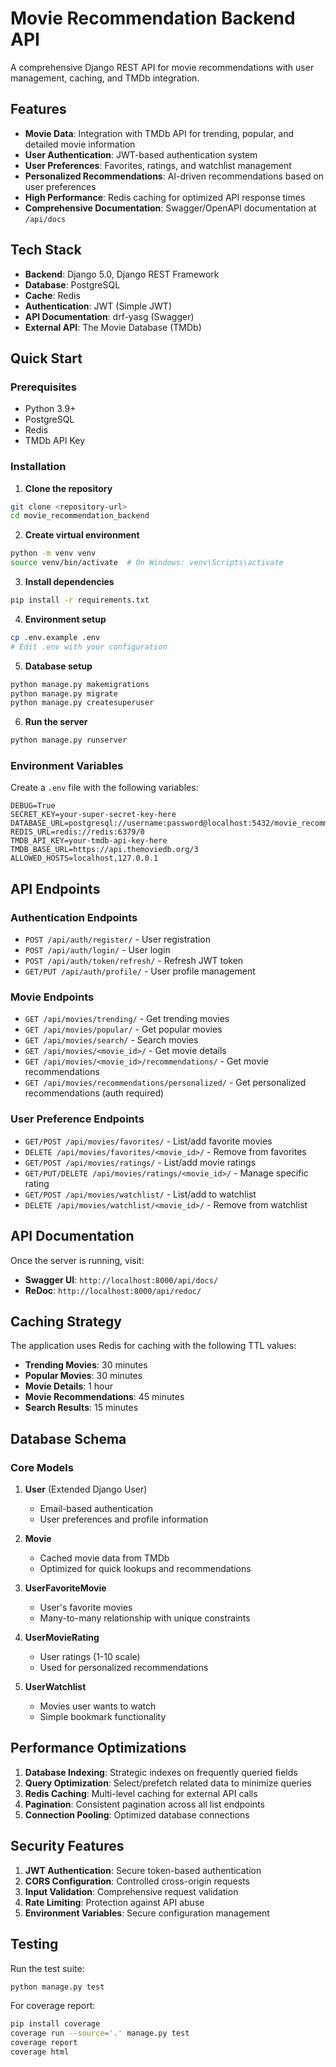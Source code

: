 # Movie Recommendation Backend API

A comprehensive Django REST API for movie recommendations with user management, caching, and TMDb integration.

## Features

- **Movie Data**: Integration with TMDb API for trending, popular, and detailed movie information
- **User Authentication**: JWT-based authentication system
- **User Preferences**: Favorites, ratings, and watchlist management
- **Personalized Recommendations**: AI-driven recommendations based on user preferences
- **High Performance**: Redis caching for optimized API response times
- **Comprehensive Documentation**: Swagger/OpenAPI documentation at `/api/docs`

## Tech Stack

- **Backend**: Django 5.0, Django REST Framework
- **Database**: PostgreSQL
- **Cache**: Redis
- **Authentication**: JWT (Simple JWT)
- **API Documentation**: drf-yasg (Swagger)
- **External API**: The Movie Database (TMDb)

## Quick Start

### Prerequisites

- Python 3.9+
- PostgreSQL
- Redis
- TMDb API Key

### Installation

1. **Clone the repository**
```bash
git clone <repository-url>
cd movie_recommendation_backend
```

2. **Create virtual environment**
```bash
python -m venv venv
source venv/bin/activate  # On Windows: venv\Scripts\activate
```

3. **Install dependencies**
```bash
pip install -r requirements.txt
```

4. **Environment setup**
```bash
cp .env.example .env
# Edit .env with your configuration
```

5. **Database setup**
```bash
python manage.py makemigrations
python manage.py migrate
python manage.py createsuperuser
```

6. **Run the server**
```bash
python manage.py runserver
```

### Environment Variables

Create a `.env` file with the following variables:

```env
DEBUG=True
SECRET_KEY=your-super-secret-key-here
DATABASE_URL=postgresql://username:password@localhost:5432/movie_recommendation_db
REDIS_URL=redis://redis:6379/0
TMDB_API_KEY=your-tmdb-api-key-here
TMDB_BASE_URL=https://api.themoviedb.org/3
ALLOWED_HOSTS=localhost,127.0.0.1
```

## API Endpoints

### Authentication Endpoints

- `POST /api/auth/register/` - User registration
- `POST /api/auth/login/` - User login
- `POST /api/auth/token/refresh/` - Refresh JWT token
- `GET/PUT /api/auth/profile/` - User profile management

### Movie Endpoints

- `GET /api/movies/trending/` - Get trending movies
- `GET /api/movies/popular/` - Get popular movies
- `GET /api/movies/search/` - Search movies
- `GET /api/movies/<movie_id>/` - Get movie details
- `GET /api/movies/<movie_id>/recommendations/` - Get movie recommendations
- `GET /api/movies/recommendations/personalized/` - Get personalized recommendations (auth required)

### User Preference Endpoints

- `GET/POST /api/movies/favorites/` - List/add favorite movies
- `DELETE /api/movies/favorites/<movie_id>/` - Remove from favorites
- `GET/POST /api/movies/ratings/` - List/add movie ratings
- `GET/PUT/DELETE /api/movies/ratings/<movie_id>/` - Manage specific rating
- `GET/POST /api/movies/watchlist/` - List/add to watchlist
- `DELETE /api/movies/watchlist/<movie_id>/` - Remove from watchlist

## API Documentation

Once the server is running, visit:
- **Swagger UI**: `http://localhost:8000/api/docs/`
- **ReDoc**: `http://localhost:8000/api/redoc/`

## Caching Strategy

The application uses Redis for caching with the following TTL values:
- **Trending Movies**: 30 minutes
- **Popular Movies**: 30 minutes
- **Movie Details**: 1 hour
- **Movie Recommendations**: 45 minutes
- **Search Results**: 15 minutes

## Database Schema

### Core Models

1. **User** (Extended Django User)
   - Email-based authentication
   - User preferences and profile information

2. **Movie**
   - Cached movie data from TMDb
   - Optimized for quick lookups and recommendations

3. **UserFavoriteMovie**
   - User's favorite movies
   - Many-to-many relationship with unique constraints

4. **UserMovieRating**
   - User ratings (1-10 scale)
   - Used for personalized recommendations

5. **UserWatchlist**
   - Movies user wants to watch
   - Simple bookmark functionality

## Performance Optimizations

1. **Database Indexing**: Strategic indexes on frequently queried fields
2. **Query Optimization**: Select/prefetch related data to minimize queries
3. **Redis Caching**: Multi-level caching for external API calls
4. **Pagination**: Consistent pagination across all list endpoints
5. **Connection Pooling**: Optimized database connections

## Security Features

1. **JWT Authentication**: Secure token-based authentication
2. **CORS Configuration**: Controlled cross-origin requests
3. **Input Validation**: Comprehensive request validation
4. **Rate Limiting**: Protection against API abuse
5. **Environment Variables**: Secure configuration management

## Testing

Run the test suite:
```bash
python manage.py test
```

For coverage report:
```bash
pip install coverage
coverage run --source='.' manage.py test
coverage report
coverage html
